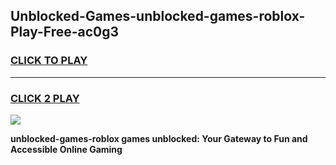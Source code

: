 
## Unblocked-Games-unblocked-games-roblox-Play-Free-ac0g3
<h3>
<a href="https://premium76.site?title=unblocked-games-roblox&ref=22A">CLICK TO PLAY</a></h3>
<hr>

<h3>
<a href="https://premium76.site?title=unblocked-games-roblox&ref=22A">CLICK 2 PLAY</a>
  
</h3>

<a href="https://premium76.site?title=unblocked-games-roblox&ref=22A"><img src="https://clearcache.store/games.png"></a>


**unblocked-games-roblox games unblocked: Your Gateway to Fun and Accessible Online Gaming**
